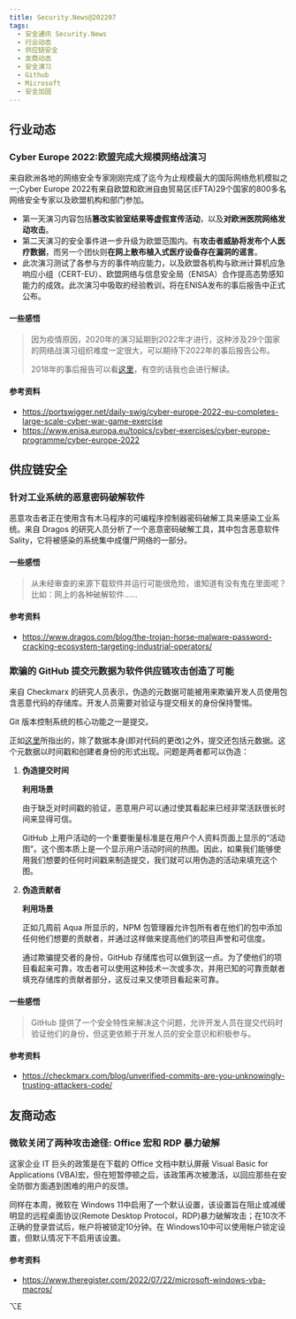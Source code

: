 ```yaml
---
title: Security.News@202207
tags:
  - 安全通讯 Security.News
  - 行业动态
  - 供应链安全
  - 友商动态
  - 安全演习
  - Github
  - Microsoft
  - 安全加固
---
```


## 行业动态
### Cyber Europe 2022:欧盟完成大规模网络战演习

来自欧洲各地的网络安全专家刚刚完成了迄今为止规模最大的国际网络危机模拟之一;Cyber Europe 2022有来自欧盟和欧洲自由贸易区(EFTA)29个国家的800多名网络安全专家以及欧盟机构和部门参加。

- 第一天演习内容包括**篡改实验室结果等虚假宣传活动**，以及**对欧洲医院网络发动攻击**。
- 第二天演习的安全事件进一步升级为欧盟范围内。有**攻击者威胁将发布个人医疗数据**，而另一个团伙则**在网上散布植入式医疗设备存在漏洞的谣言**。
- 此次演习测试了各参与方的事件响应能力，以及欧盟各机构与欧洲计算机应急响应小组（CERT-EU）、欧盟网络与信息安全局（ENISA）合作提高态势感知能力的成效。此次演习中吸取的经验教训，将在ENISA发布的事后报告中正式公布。

#### 一些感悟
> 因为疫情原因，2020年的演习延期到2022年才进行，这种涉及29个国家的网络战演习组织难度一定很大，可以期待下2022年的事后报告公布。
>
> 2018年的事后报告可以看[这里](https://www.enisa.europa.eu/publications/cyber-europe-2018-after-action-report/at_download/fullReport#:~:text=Cyber%20Europe%202018%20was%20the,and%20Information%20Security%20(ENISA).)，有空的话我也会进行解读。

#### 参考资料
- https://portswigger.net/daily-swig/cyber-europe-2022-eu-completes-large-scale-cyber-war-game-exercise
- https://www.enisa.europa.eu/topics/cyber-exercises/cyber-europe-programme/cyber-europe-2022

## 供应链安全
### 针对工业系统的恶意密码破解软件

恶意攻击者正在使用含有木马程序的可编程序控制器密码破解工具来感染工业系统。来自 Dragos 的研究人员分析了一个恶意密码破解工具，其中包含恶意软件 Sality，它将被感染的系统集中成僵尸网络的一部分。

#### 一些感悟
> 从未经审查的来源下载软件并运行可能很危险，谁知道有没有鬼在里面呢？比如：网上的各种破解软件……

#### 参考资料
- https://www.dragos.com/blog/the-trojan-horse-malware-password-cracking-ecosystem-targeting-industrial-operators/

### 欺骗的 GitHub 提交元数据为软件供应链攻击创造了可能

来自 Checkmarx 的研究人员表示，伪造的元数据可能被用来欺骗开发人员使用包含恶意代码的存储库。开发人员需要对验证与提交相关的身份保持警惕。

Git 版本控制系统的核心功能之一是提交。

正如[这里](https://docs.github.com/en/pull-requests/committing-changes-to-your-project/creating-and-editing-commits/about-commits)所指出的，除了数据本身(即对代码的更改)之外，提交还包括元数据。这个元数据以时间戳和创建者身份的形式出现。问题是两者都可以伪造：

1. **伪造提交时间**

    **利用场景**

    由于缺乏对时间戳的验证，恶意用户可以通过使其看起来已经非常活跃很长时间来显得可信。

    GitHub 上用户活动的一个重要衡量标准是在用户个人资料页面上显示的“活动图”。这个图本质上是一个显示用户活动时间的热图。因此，如果我们能够使用我们想要的任何时间戳来制造提交，我们就可以用伪造的活动来填充这个图。

2. **伪造贡献者**

    **利用场景**

    正如几周前 Aqua 所显示的，NPM 包管理器允许包所有者在他们的包中添加任何他们想要的贡献者，并通过这样做来提高他们的项目声誉和可信度。

    通过欺骗提交者的身份，GitHub 存储库也可以做到这一点。为了使他们的项目看起来可靠，攻击者可以使用这种技术一次或多次，并用已知的可靠贡献者填充存储库的贡献者部分，这反过来又使项目看起来可靠。

#### 一些感悟
> GitHub 提供了一个安全特性来解决这个问题，允许开发人员在提交代码时验证他们的身份，但这更依赖于开发人员的安全意识和积极参与。

#### 参考资料
- https://checkmarx.com/blog/unverified-commits-are-you-unknowingly-trusting-attackers-code/

## 友商动态
### 微软关闭了两种攻击途径: Office 宏和 RDP 暴力破解

这家企业 IT 巨头的政策是在下载的 Office 文档中默认屏蔽 Visual Basic for Applications (VBA)宏，但在短暂停顿之后，该政策再次被激活，以回应那些在安全防御方面遇到困难的用户的反馈。

同样在本周，微软在 Windows 11中启用了一个默认设置，该设置旨在阻止或减缓明显的远程桌面协议(Remote Desktop Protocol，RDP)暴力破解攻击；在10次不正确的登录尝试后，帐户将被锁定10分钟。在 Windows10中可以使用帐户锁定设置，但默认情况下不启用该设置。

#### 参考资料
- https://www.theregister.com/2022/07/22/microsoft-windows-vba-macros/

⌥E